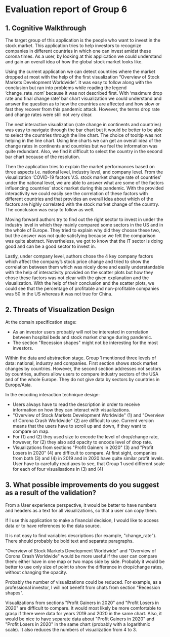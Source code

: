 # Evaluation report of Group 6

## 1. Cognitive Walkthrough

The target group of this application is the people who want to invest in the stock market. This application tries to help investors to recognize companies in different countries in which one can invest amidst these corona times. As a user, by looking at this application we could understand and gain an overall idea of how the global stock market looks like.

Using the current application we can detect countries where the market dropped at most with the help of the first visualization “Overview of Stock Markets Development Worldwide”. It was easy to follow along with the conclusion but ran into problems while reading the legend ‘change_rate_nom’ because it was not described first. With ‘maximum drop rate and final change rate’ bar chart visualization we could understand and answer the question as to how the countries are affected and how slow or fast they recover from this pandemic attack. However, the terms drop rate and change rates were still not very clear. 

The next interactive visualization (rate change in continents and countries) was easy to navigate through the bar chart but it would be better to be able to select the countries through the line chart. The choice of tooltip was not helping in the line chart. Using line charts we can get an overall idea of the change rates in continents and countries but we feel the information was quite redundant. Also, we find it difficult to select the country in the second bar chart because of the resolution. 

Then the application tries to explain the market performances based on three aspects i.e. national level, industry level, and company level. From the visualization ‘COVID-19 factors V.S. stock market change rate of countries’ under the national level, we are able to answer what are some of the factors influencing countries’ stock market during this pandemic. With the provided interactivity we could easily see the correlation of these factors with different countries and that provides an overall idea about which of the factors are highly correlated with the stock market change of the country. The conclusion was easy to follow as well.

Moving forward authors try to find out the right sector to invest in under the industry level in which they mainly compared some sectors in the US and in the whole of Europe. They tried to explain why did they choose these two, but the answer was not quite satisfying because we felt the comparison was quite abstract. Nevertheless, we got to know that the IT sector is doing good and can be a good sector to invest in.

Lastly, under company level, authors chose the 4 key company factors which affect the company’s stock price change and tried to show the correlation between them which was nicely done and easily understandable with the help of interactivity provided on the scatter plots but how they chose these factors was not clear with the given explanation and the visualization. With the help of their conclusion and the scatter plots, we could see that the percentage of profitable and non-profitable companies was 50 in the US whereas it was not true for China. 

## 2. Threats of Visualization Design

At the domain specification stage: 
* As an investor users probably will not be interested in correlation between hospital beds and stock market change during pandemic.
* The section "Recession shapes" might not be interesting for the most investors. 

Within the data and abstraction stage. Group 1 mentioned three levels of data: national, industry and companies. First section shows stock market changes by countries. However, the second section addresses not sectors by countries, authors allow users to compare industry sectors of the USA and of the whole Europe. They do not give data by sectors by countries in Europe/Asia.

In the encoding interaction technique design:
* Users always have to read the description in order to receive information on how they can interact with visualizations. 
* "Overview of Stock Markets Development Worldwide" (1) and "Overview of Corona Crash Worldwide" (2) are difficult to use. Current version means that the users have to scroll up and down, if they want to compare on map. 
* For (1) and (2) they used size to encode the level of drop/change rate, however, for (2) they also add opacity to encode level of drop rate.
* Visualizations from sections "Profit Gainers in 2020" (3) and "Profit Losers in 2020" (4) are difficult to compare. At first sight, companies from both (3) and (4) in 2019 and in 2020 have quite similar profit levels. User have to carefully read axes to see, that Group 1 used different scale for each of four visualisations in (3) and (4)

## 3. What possible improvements do you suggest as a result of the validation?

From a User experience perspective, it would be better to have numbers and headers as a text  for all visualizations, so that a user can copy them.

If I use this application to make a financial decision, I would like to access data or to have references to the data source.

It is not easy to find variables descriptions (for example, "change_rate"). There should probably be bold text and separate paragraphs.

"Overview of Stock Markets Development Worldwide" and "Overview of Corona Crash Worldwide" would be more useful if the user can compare them: either have in one map or two maps side by side. Probably it would be better to use only size of point to show the difference in drop/change rates, without changing the opacity.

Probably the number of visualizations could be reduced. For example, as a professional investor, I will not benefit from chats from section "Recession shapes".

Visualizations from sections "Profit Gainers in 2020" and "Profit Losers in 2020" are difficult to compare. It would most likely be more comfortable to grasp if there were data for years 2019 and 2020 in the same chart. Also, it would be nice to have separate data about "Profit Gainers in 2020" and "Profit Losers in 2020" in the same chart (probably with a logarithmic scale). It also reduces the numbers of visualization from 4 to 3. 

